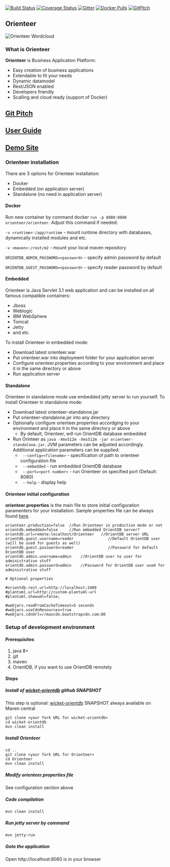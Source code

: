 [![Build Status](https://travis-ci.org/OrienteerBAP/Orienteer.svg?branch=master)](https://travis-ci.org/OrienteerBAP/Orienteer) [![Coverage Status](https://coveralls.io/repos/github/OrienteerBAP/Orienteer/badge.svg)](https://coveralls.io/github/OrienteerBAP/Orienteer) [![Gitter](https://badges.gitter.im/OrienteerBAP/Orienteer.svg)](https://gitter.im/OrienteerBAP/Orienteer?utm_source=badge&utm_medium=badge&utm_campaign=pr-badge) [![Docker Pulls](https://img.shields.io/docker/pulls/orienteer/orienteer.svg)](https://hub.docker.com/r/orienteer/orienteer/) [![GitPitch](https://gitpitch.com/assets/badge.svg)](https://gitpitch.com/OrienteerBAP/Orienteer/) 

## Orienteer

![Orienteer Wordcloud](http://orienteerbap.github.io/Orienteer/images/wordcloud.png)

### What is Orienteer 

**Orienteer** is Business Application Platform: 

* Easy creation of business applications
* Extendable to fit your needs
* Dynamic datamodel
* Rest/JSON enabled
* Developers friendly
* Scalling and cloud ready (support of Docker)

## [Git Pitch](https://gitpitch.com/OrienteerBAP/Orienteer#/)
## [User Guide](https://orienteer.gitbooks.io/orienteer/content/)
## [Demo Site](https://demo.orienteer.org)

### Orienteer installation

There are 3 options for Orienteer installation:

- Docker
- Embedded (on application server)
- Standalone (no need in application server)

#### Docker

Run new container by command docker `run -p 8080:8080 orienteer/orienteer`. Adjust this command if needed:

`-v <runtime>:/app/runtime` - mount runtime directory with databases, dynamically installed modules and etc.

`-v <maven>:/root/m2` - mount your local maven repository

`ORIENTDB_ADMIN_PASSWORD=<password>` - specify admin password by default

`ORIENTDB_GUEST_PASSWORD=<password>` - specify reader password by default

#### Embedded

Orienteer is Java Servlet 3.1 web application and can be installed on all famous compatible containers:

- Jboss
- Weblogic
- IBM WebSphere
- Tomcat
- Jetty
- and etc.

To install Orienteer in embedded mode:
- Download latest orienteer.war
- Put orienteer.war into deployment folder for your application server
- Configure orienteer.properties according to your environment and place it in the same directory or above
- Run application server

#### Standalone

Orienteer in standalone mode use embedded jetty server to run yourself. To install Orienteer in standalone mode:
- Download latest orienteer-standalone.jar
- Put orienteer-standalone.jar into any directory
- Optionally configure orienteer.properties accordging to your environment and place it in the same directory or above
  - By default, Orienteer, will run OrientDB database embedded
- Run Orinteer as ```java -Xmx512m -Xms512m -jar orienteer-standalone.jar```. JVM parameters can be adjusted accordingly. Additional application parameters can be supplied:
  - ``` --config=<filename>``` - specification of path to orienteer configuration file
  - ``` --embedded``` - run embedded OrientDB database
  - ``` --port=<port number>``` - run Orienteer on specified port (Default: 8080)
  - ``` --help``` - display help

#### Orienteer initial configuration

**orienteer.properties** is the main file to store initial configuration paramenters for your installation. Sample properties file can be always found [here](https://github.com/OrienteerBAP/Orienteer/blob/master/orienteer.properties.sample).

```properties
orienteer.production=false  //Run Orienteer in production mode or not
orientdb.embedded=false     //Run embedded OrientDB server?
orientdb.url=remote:localhost/Orienteer   //OrientDB server URL
orientdb.guest.username=reader               //Default OrientDB user (will be used for guests as well)
orientdb.guest.password=reader               //Password for default OrientDB user
orientdb.admin.username=admin    //OrientDB user to user for administrative stuff
orientdb.admin.password=admin    //Password for OrientDB user used for administrative stuff

# Optional properties

#orientdb.rest.url=http://localhost:2480
#plantuml.url=http://custom-plantuml-url
#plantuml.showuml=false;

#webjars.readFromCacheTimeout=5 seconds
#webjars.useCdnResources=true
#webjars.cdnUrl=//maxcdn.bootstrapcdn.com:80
```

### Setup of development environment 

#### Prerequisites
1. java 8+
2. git
3. maven
4. OrientDB, if you want to use OrientDB remotely

#### Steps

##### Install of [wicket-orientdb](https://github.com/OrienteerBAP/wicket-orientdb) github SNAPSHOT

This step is optional: [wicket-orientdb](https://github.com/OrienteerBAP/wicket-orientdb) SNAPSHOT always available on Maven central

```
git clone <your fork URL for wicket-orientdb>
cd wicket-orientdb
mvn clean install
```

##### Install Orienteer
```
cd ..
git clone <your fork URL for Orienteer>
cd Orienteer
mvn clean install
```
##### Modify orienteer.properties file
See configuration section above

##### Code compilation
```
mvn clean install
```
##### Run jetty server by command
```
mvn jetty:run
```
##### Goto the application
Open http://localhost:8080 is in your browser

